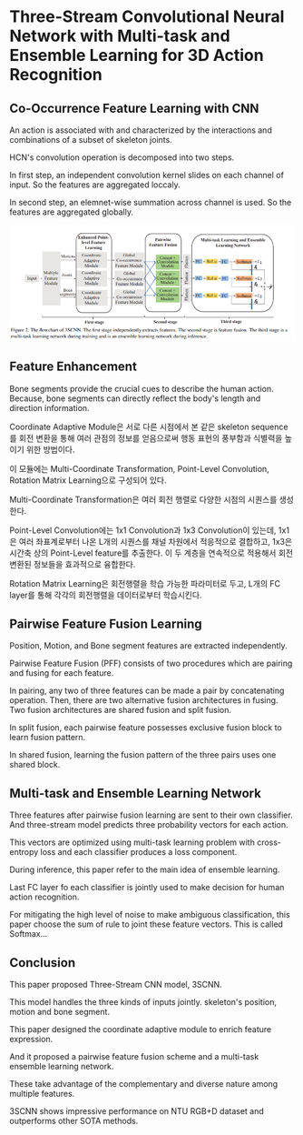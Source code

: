 # Three-Stream Convolutional Neural Network with Multi-task and Ensemble Learning for 3D Action Recognition

## Co-Occurrence Feature Learning with CNN

An action is associated with and characterized by the interactions and combinations of a subset of skeleton joints.

HCN's convolution operation is decomposed into two steps.

In first step, an independent convolution kernel slides on each channel of input. So the features are aggregated loccaly.

In second step, an elemnet-wise summation across channel is used. So the features are aggregated globally.

![Figure2](image/Figure2.png)

## Feature Enhancement

Bone segments provide the crucial cues to describe the human action. Because, bone segments can directly reflect the body's length and direction information.

Coordinate Adaptive Module은 서로 다른 시점에서 본 같은 skeleton sequence를 회전 변환을 통해 여러 관점의 정보를 얻음으로써 행동 표현의 풍부함과 식별력을 높이기 위한 방법이다.

이 모듈에는 Multi-Coordinate Transformation, Point-Level Convolution, Rotation Matrix Learning으로 구성되어 있다.

Multi-Coordinate Transformation은 여러 회전 행렬로 다양한 시점의 시퀀스를 생성한다.

Point-Level Convolution에는 1x1 Convolution과 1x3 Convolution이 있는데, 1x1은 여러 좌표계로부터 나온 L개의 시퀀스를 채널 차원에서 적응적으로 결합하고, 1x3은 시간축 상의 Point-Level feature를 추출한다. 이 두 계층을 연속적으로 적용해서 회전 변환된 정보들을 효과적으로 융합한다.

Rotation Matrix Learning은 회전행렬을 학습 가능한 파라미터로 두고, L개의 FC layer를 통해 각각의 회전행렬을 데이터로부터 학습시킨다.

## Pairwise Feature Fusion Learning

Position, Motion, and Bone segment features are extracted independently.

Pairwise Feature Fusion (PFF) consists of two procedures which are pairing and fusing for each feature.

In pairing, any two of three features can be made a pair by concatenating operation. Then, there are two alternative fusion architectures in fusing. Two fusion architectures are shared fusion and split fusion.

In split fusion, each pairwise feature possesses exclusive fusion block to learn fusion pattern.

In shared fusion, learning the fusion pattern of the three pairs uses one shared block.

## Multi-task and Ensemble Learning Network

Three features after pairwise fusion learning are sent to their own classifier. And three-stream model predicts three probability vectors for each action.

This vectors are optimized using multi-task learning problem with cross-entropy loss and each classifier produces a loss component.

During inference, this paper refer to the main idea of ensemble learning.

Last FC layer fo each classifier is jointly used to make decision for human action recognition.

For mitigating the high level of noise to make ambiguous classification, this paper choose the sum of rule to joint these feature vectors. This is called Softmax...

## Conclusion

This paper proposed Three-Stream CNN model, 3SCNN.

This model handles the three kinds of inputs jointly. skeleton's position, motion and bone segment.

This paper designed the coordinate adaptive module to enrich feature expression.

And it proposed a pairwise feature fusion scheme and a multi-task ensemble learning network.

These take advantage of the complementary and diverse nature among multiple features.

3SCNN shows impressive performance on NTU RGB+D dataset and outperforms other SOTA methods.
